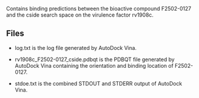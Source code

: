 Contains binding predictions between the bioactive compound F2502-0127 and the cside search space on the virulence factor rv1908c.

## Files

- log.txt is the log file generated by AutoDock Vina.

- rv1908c_F2502-0127_cside.pdbqt is the PDBQT file generated by AutoDock Vina containing the orientation and binding location of F2502-0127.

- stdoe.txt is the combined STDOUT and STDERR output of AutoDock Vina.

